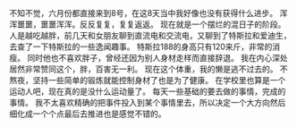 不知不觉，六月份都直接来到8号，在这8天当中我好像也没有获得什么进步。
浑浑噩噩，噩噩浑浑。反反复复，复复返返。
现在就是一个摆烂的混日子的阶段。
人是越吃越胖，前几天和女朋友聊到直流电和交流电，又聊到了特斯拉和爱迪生，去查了一下特斯拉的一些逸闻趣事。
特斯拉188的身高只有120来斤，非常的消瘦。
同时他也不喜欢胖子，曾经还因为别人身材走样而直接辞退。
我在内心深处居然非常赞同这个，胖，百害无一利。
现在这个体重，我的懒是逃不过去的。
不熬夜，坚持一些简单的锻炼就能控制身材了也是为了健康。
在学校里也算是一个运动人吧，现在真的是没什么运动量了。
每天一些基础的要去做的事情，完成的事情。
我不太喜欢精确的把事件投入到某个事情里去，所以决定一个大方向然后细化成一个个点最后去推进也是感觉不错的。
